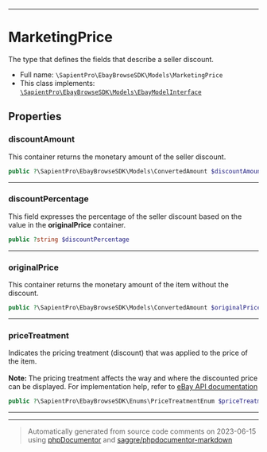 ***

# MarketingPrice

The type that defines the fields that describe a seller discount.



* Full name: `\SapientPro\EbayBrowseSDK\Models\MarketingPrice`
* This class implements:
[`\SapientPro\EbayBrowseSDK\Models\EbayModelInterface`](./EbayModelInterface.md)



## Properties


### discountAmount

This container returns the monetary amount of the seller discount.

```php
public ?\SapientPro\EbayBrowseSDK\Models\ConvertedAmount $discountAmount
```






***

### discountPercentage

This field expresses the percentage of the seller discount based on the value in the <b>  originalPrice</b> container.

```php
public ?string $discountPercentage
```






***

### originalPrice

This container returns the monetary amount of the item without the discount.

```php
public ?\SapientPro\EbayBrowseSDK\Models\ConvertedAmount $originalPrice
```






***

### priceTreatment

Indicates the pricing treatment (discount) that was applied to the price of the item. <br><br><span class="tablenote"><b>Note: </b> The pricing treatment affects the way and where the discounted price can be displayed.</span> For implementation help, refer to <a href='https://developer.ebay.com/api-docs/buy/browse/types/gct:PriceTreatmentEnum'>eBay API documentation</a>

```php
public ?\SapientPro\EbayBrowseSDK\Enums\PriceTreatmentEnum $priceTreatment
```






***



***
> Automatically generated from source code comments on 2023-06-15 using [phpDocumentor](http://www.phpdoc.org/) and [saggre/phpdocumentor-markdown](https://github.com/Saggre/phpDocumentor-markdown)
